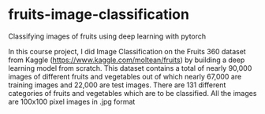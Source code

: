 # fruits-image-classification
Classifying images of fruits using deep learning with pytorch

In this course project, I did Image Classification on the Fruits 360 dataset from Kaggle (https://www.kaggle.com/moltean/fruits) by building a deep learning model from 
scratch. This dataset contains a total of nearly 90,000 images of different fruits and vegetables out of which nearly 67,000 are training images and 22,000 are test images. There 
are 131 different categories of fruits and vegetables which are to be classified. All the images are 100x100 pixel images in .jpg format
